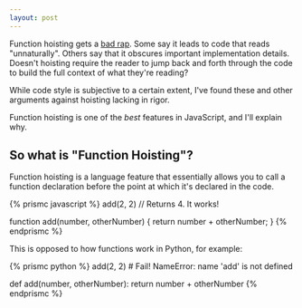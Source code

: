 ```yaml
---
layout: post
---
```


Function hoisting gets a [bad rap](https://github.com/airbnb/javascript/issues/273). Some say it leads to code that reads "unnaturally". Others say that it obscures important implementation details. Doesn't hoisting require the reader to jump back and forth through the code to build the full context of what they're reading?

While code style is subjective to a certain extent, I've found these and other arguments against hoisting lacking in rigor. 

Function hoisting is one of the *best* features in JavaScript, and I'll explain why.

## So what is "Function Hoisting"?
Function hoisting is a language feature that essentially allows you to call a function declaration before the point at which it's declared in the code. 

<div>
{% prismc javascript %}
add(2, 2) // Returns 4. It works!

function add(number, otherNumber) {
    return number + otherNumber;
}
{% endprismc %}
</div>

This is opposed to how functions work in Python, for example:
<div>
{% prismc python %}
add(2, 2) # Fail! NameError: name 'add' is not defined

def add(number, otherNumber):
    return number + otherNumber
{% endprismc %}
</div>


## 